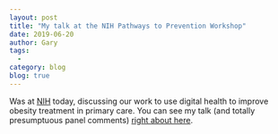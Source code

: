 ```yaml
---
layout: post
title: "My talk at the NIH Pathways to Prevention Workshop"
date: 2019-06-20
author: Gary
tags:
  - 
category: blog
blog: true
---
```


Was at [NIH](www.nih.gov) today, discussing our work to use digital health to improve obesity treatment in primary care. You can see my talk (and totally presumptuous panel comments) [right about here](https://videocast.nih.gov/live.asp?live=31369&bhcp=1). 